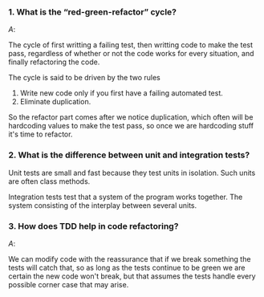 ### 1. What is the “red-green-refactor” cycle?

$A:$

The cycle of first writting a failing test, then writting code to make the test pass, regardless of whether or not the code works for every situation, and finally refactoring the code.

The cycle is said to be driven by the two rules

1. Write new code only if you first have a failing automated test.
2. Eliminate duplication.

So the refactor part comes after we notice duplication, which often will be hardcoding values to make the test pass, so once we are hardcoding stuff it's time to refactor.

### 2. What is the difference between unit and integration tests?

Unit tests are small and fast because they test units in isolation. Such units are often class methods.

Integration tests test that a system of the program works together. The system consisting of the interplay between several units.

### 3. How does TDD help in code refactoring?

$A:$

We can modify code with the reassurance that if we break something the tests will catch that, so as long as the tests continue to be green we are certain the new code won't break, but that assumes the tests handle every possible corner case that may arise.
